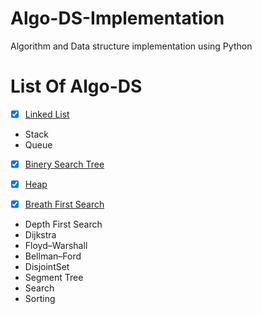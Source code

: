 # Algo-DS-Implementation
Algorithm and Data structure implementation using Python

# List Of Algo-DS
-  [x] [Linked List](https://github.com/s1s1ty/Python-Algo-DS-Implementation/blob/master/LinkedList/singlyLinkedList.py)
-  Stack
-  Queue
- [x] [Binery Search Tree](https://github.com/s1s1ty/Python-Algo-DS-Implementation/blob/master/Tree/BSTree.py)
- [x] [Heap](https://github.com/s1s1ty/Python-Algo-DS-Implementation/blob/master/Heap/Heap.py)

- [x] [Breath First Search](https://github.com/s1s1ty/Python-Algo-DS-Implementation/blob/master/BFS/BFS.py)
- Depth First Search
- Dijkstra
- Floyd–Warshall
- Bellman–Ford
- DisjointSet
- Segment Tree
- Search
- Sorting